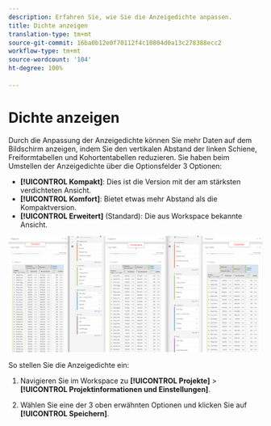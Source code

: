 ```yaml
---
description: Erfahren Sie, wie Sie die Anzeigedichte anpassen.
title: Dichte anzeigen
translation-type: tm+mt
source-git-commit: 16ba0b12e0f70112f4c10804d0a13c278388ecc2
workflow-type: tm+mt
source-wordcount: '104'
ht-degree: 100%

---
```



# Dichte anzeigen

Durch die Anpassung der Anzeigedichte können Sie mehr Daten auf dem Bildschirm anzeigen, indem Sie den vertikalen Abstand der linken Schiene, Freiformtabellen und Kohortentabellen reduzieren.
Sie haben beim Umstellen der Anzeigedichte über die Optionsfelder 3 Optionen:

- **[!UICONTROL Kompakt]**: Dies ist die Version mit der am stärksten verdichteten Ansicht.
- **[!UICONTROL Komfort]**: Bietet etwas mehr Abstand als die Kompaktversion.
- **[!UICONTROL Erweitert]** (Standard): Die aus Workspace bekannte Ansicht.

![](assets/view-density.png)

So stellen Sie die Anzeigedichte ein:

1. Navigieren Sie im Workspace zu **[!UICONTROL Projekte]** > **[!UICONTROL Projektinformationen und Einstellungen]**.

1. Wählen Sie eine der 3 oben erwähnten Optionen und klicken Sie auf **[!UICONTROL Speichern]**.
